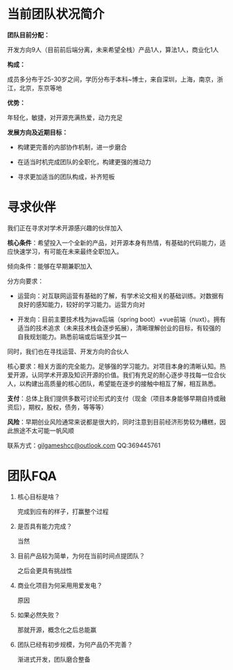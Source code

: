 # 当前团队状况简介

**团队目前分配：**

开发方向9人（目前前后端分离，未来希望全栈）产品1人，算法1人，商业化1人

**构成：**

成员多分布于25-30岁之间，学历分布于本科~博士，来自深圳，上海，南京，浙江，北京，东京等地

**优势：**

年轻化，敏捷，对开源充满热爱，动力充足



**发展方向及近期目标：**

- 构建更完善的内部协作机制，进一步磨合

- 在适当时机完成团队的全职化，构建更强的推动力
- 寻求更加适当的团队构成，补齐短板





# 寻求伙伴

我们正在寻求对学术开源感兴趣的伙伴加入

**核心条件**：希望投入一个全新的产品，对开源本身有热情，有基础的代码能力，适应快速学习，有可能在未来最终全职加入。

倾向条件：能够在早期兼职加入 

分方向要求：

- 运营向：对互联网运营有基础的了解，有学术论文相关的基础训练。对数据有良好的感知能力，较好的学习能力。运营方向对

  

- 开发向：目前主要技术栈为java后端（spring boot）+vue前端（nuxt）。拥有适当的技术追求（未来技术栈会逐步拓展），清晰理解创业的目标，有较强的自我规划能力。熟悉前端或后端至少其一





同时，我们也在寻找运营、开发方向的合伙人

核心要求：相关方面的完全能力。足够强的学习能力。对项目本身的清晰认知。热爱开源，认同学术开源及知识开源的价值。我们有充足的耐心逐步寻找每一位合伙人，以构建出高质量的核心团队，希望能在逐步的接触中相互了解，相互熟悉。



**支付**：总体上我们提供多数可讨论形式的支付（现金（项目本身能够早期自持或融资后），期权，股权，债务，等等等）

**风险**：早期创业风险通常来说都是很大的，同时注意到目前经济形势较为糟糕，因此旅途不太可能一帆风顺



联系方式：gilgameshcc@outlook.com        QQ:369445761



# 团队FQA

1. 核心目标是啥？

   完成到应有的样子，打赢整个过程

2. 是否具有能力完成？

   当然

3. 目前产品较为简单，为何在当前时间点提团队？

   之后会更具有挑战性

4. 商业化项目为何采用用爱发电？

   原因

5. 如果必然失败？

   那就开源，概念化之后总能赢

6. 团队已经有初步规模，为何产品仍不完善？

   渐进式开发，团队磨合整备








